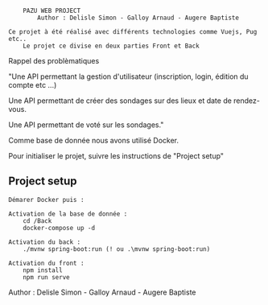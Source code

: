         PAZU WEB PROJECT
            Author : Delisle Simon - Galloy Arnaud - Augere Baptiste

    Ce projet à été réalisé avec différents technologies comme Vuejs, Pug etc.. 
        Le projet ce divise en deux parties Front et Back

Rappel des problèmatiques 

"Une API permettant la gestion d'utilisateur (inscription, login, édition du compte etc ...)

Une API permettant de créer des sondages sur des lieux et date de rendez-vous. 

Une API permettant de voté sur les sondages."

Comme base de donnée nous avons utilisé Docker.

Pour initialiser le projet, suivre les instructions de "Project setup"

## Project setup
```
Démarer Docker puis :

Activation de la base de donnée :
    cd /Back
    docker-compose up -d

Activation du back :
    ./mvnw spring-boot:run (! ou .\mvnw spring-boot:run)

Activation du front :
    npm install
    npm run serve
```




Author : Delisle Simon - Galloy Arnaud - Augere Baptiste

